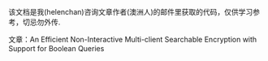 该文档是我(helenchan)咨询文章作者(澳洲人)的邮件里获取的代码，仅供学习参考，切忌勿外传.

文章：An Efficient Non-Interactive Multi-client Searchable Encryption
with Support for Boolean Queries